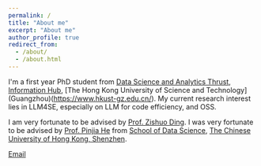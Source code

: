 ```yaml
---
permalink: /
title: "About me"
excerpt: "About me"
author_profile: true
redirect_from: 
  - /about/
  - /about.html
---
```


I'm a first year PhD student from [Data Science and Analytics Thrust](https://dsa.hkust-gz.edu.cn/), [Information Hub](https://www.hkust-gz.edu.cn/academics/hubs-and-thrust-areas/information-hub/), [The Hong Kong University of Science and Technology] (Guangzhou)(https://www.hkust-gz.edu.cn/).
My current research interest lies in LLM4SE, especially on LLM for code efficiency, and OSS.

I am very fortunate to be advised by [Prof. Zishuo Ding](https://personal.hkust-gz.edu.cn/ding/). 
I was very fortunate to be advised by [Prof. Pinjia He](https://pinjiahe.github.io/) from [School of Data Science](https://cs.pku.edu.cn/), [The Chinese University of Hong Kong, Shenzhen](https://www.cuhk.edu.cn/en).

[Email](mailto:hyang464@connect.hkust-gz.edu.cn) 

